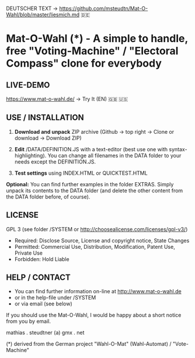 DEUTSCHER TEXT -> https://github.com/msteudtn/Mat-O-Wahl/blob/master/liesmich.md :de: 

# Mat-O-Wahl (*) - A simple to handle, free "Voting-Machine" / "Electoral Compass" clone for everybody 

## LIVE-DEMO

https://www.mat-o-wahl.de/ -> Try It (EN) :gb: :us:

## USE / INSTALLATION

1. **Download and unpack** ZIP archive
    (Github -> top right -> Clone or download -> Download ZIP)

2. **Edit** /DATA/DEFINITION.JS with a text-editor (best use one with syntax-highlighting).
    You can change all filenames in the DATA folder to your needs except the DEFINITION.JS.

3. **Test settings** using INDEX.HTML or QUICKTEST.HTML 

**Optional:** You can find further examples in the folder EXTRAS.
Simply unpack its contents to the DATA folder
(and delete the other content from the DATA folder before, of course).

## LICENSE

GPL 3 (see folder /SYSTEM or http://choosealicense.com/licenses/gpl-v3/)
- Required: Disclose Source, License and copyright notice, State Changes 
- Permitted: Commercial Use, Distribution, Modification, Patent Use, Private Use 
- Forbidden: Hold Liable

## HELP / CONTACT

- You can find further information on-line at http://www.mat-o-wahl.de
- or in the help-file under /SYSTEM
- or via email (see below)

If you should use the Mat-O-Wahl, I would be happy about a short notice from you by email.

mathias . steudtner (a) gmx . net

(*) derived from the German project "Wahl-O-Mat" (Wahl-Automat) / "Vote-Machine"
